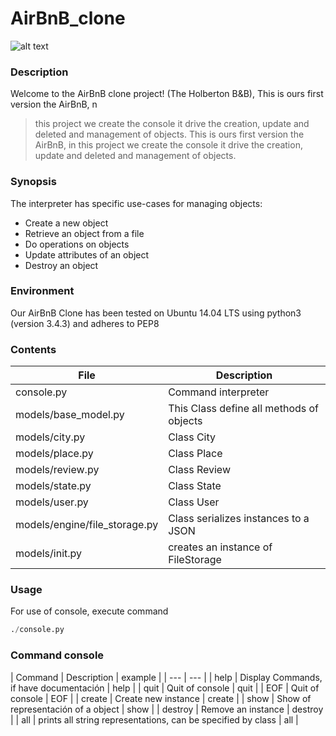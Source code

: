 # AirBnB_clone

![alt text](https://holbertonintranet.s3.amazonaws.com/uploads/medias/2018/6/65f4a1dd9c51265f49d0.png?X-Amz-Algorithm=AWS4-HMAC-SHA256&X-Amz-Credential=AKIARDDGGGOUXW7JF5MT%2F20190704%2Fus-east-1%2Fs3%2Faws4_request&X-Amz-Date=20190704T144425Z&X-Amz-Expires=86400&X-Amz-SignedHeaders=host&X-Amz-Signature=cba77781d9c11fea7bece26ffdcde190e657fa7ab6e2fcf2b408ca2fe6191251)

### Description
Welcome to the AirBnB clone project! (The Holberton B&amp;B), This is ours first version the AirBnB, n
> this project we create the console it drive the creation, update and deleted and management of objects. This is ours first version the AirBnB, in this project we create the console it drive the creation, update and deleted and management of objects. 

### Synopsis

The interpreter has specific use-cases for managing objects:
 - Create a new object
 - Retrieve an object from a file
 - Do operations on objects
 - Update attributes of an object
 - Destroy an object

### Environment

Our AirBnB Clone has been tested on Ubuntu 14.04 LTS using python3 (version 3.4.3) and adheres to PEP8

### Contents

| File | Description |
| --- | --- |
| console.py | Command interpreter |
| models/base_model.py | This Class define all methods of objects |
| models/city.py | Class City |
| models/place.py | Class Place |
| models/review.py | Class Review
| models/state.py | Class State |
| models/user.py | Class User |
| models/engine/file_storage.py | Class serializes instances to a JSON |
| models/init.py | creates an instance of FileStorage |

### Usage

For use of console, execute command

```python
./console.py
```

### Command console

| Command | Description | example |
| --- | --- |
| help | Display Commands, if have documentación | help |
| quit | Quit of console | quit |
| EOF | Quit of console | EOF |
| create | Create new instance | create <class name> |
| show | Show of representación of a object | show <class name> <id> |
| destroy | Remove  an instance | destroy <class name> <id> |
| all | prints all string representations, can be specified by class | all |
